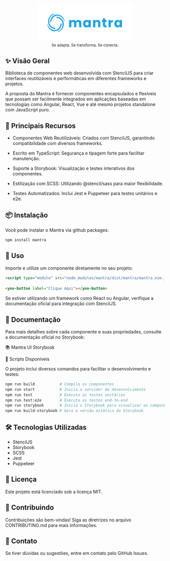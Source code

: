 <p align="center">
  <img src="./docs/assets/mantra-logo-default.png" alt="Mantra | Logo" width="300" />
  <br>
  <small>
    Se adapta. Se transforma. Se conecta.
  </small>
</p>

## ✨ Visão Geral

Biblioteca de componentes web desenvolvida com StencilJS para criar interfaces reutilizáveis e performáticas em diferentes frameworks e projetos.

A proposta do Mantra é fornecer componentes encapsulados e flexíveis que possam ser facilmente integrados em aplicações baseadas em tecnologias como Angular, React, Vue e até mesmo projetos standalone com JavaScript puro.

## 🚀 Principais Recursos

- Componentes Web Reutilizáveis: Criados com StencilJS, garantindo compatibilidade com diversos frameworks.

- Escrito em TypeScript: Segurança e tipagem forte para facilitar manutenção.

- Suporte a Storybook: Visualização e testes interativos dos componentes.

- Estilização com SCSS: Utilizando @stencil/sass para maior flexibilidade.

- Testes Automatizados: Inclui Jest e Puppeteer para testes unitários e e2e.

## 📦 Instalação

Você pode instalar o Mantra via github packages:

```bash
npm install mantra
```

## 🔧 Uso

Importe e utilize um componente diretamente no seu projeto:

```html
<script type="module" src="node_modules/mantra/dist/mantra/mantra.esm.js"></script>

<yoo-button label="Clique Aqui"></yoo-button>
```

Se estiver utilizando um framework como React ou Angular, verifique a documentação oficial para integração com StencilJS.

## 📖 Documentação

Para mais detalhes sobre cada componente e suas propriedades, consulte a documentação oficial no Storybook:

📚 Mantra UI Storybook

📜 Scripts Disponíveis

O projeto inclui diversos comandos para facilitar o desenvolvimento e testes:

```bash
npm run build           # Compila os componentes
npm run start           # Inicia o servidor de desenvolvimento
npm run test            # Executa os testes unitários
npm run test:e2e        # Executa os testes end-to-end
npm run storybook       # Inicia o Storybook para visualizar os componentes
npm run build-storybook # Gera a versão estática do Storybook
```

## 🛠 Tecnologias Utilizadas

- StencilJS
- Storybook
- SCSS
- Jest
- Puppeteer

## 📝 Licença

Este projeto está licenciado sob a licença MIT.

## 🤝 Contribuindo

Contribuições são bem-vindas! Siga as diretrizes no arquivo CONTRIBUTING.md para mais informações.

## 📩 Contato

Se tiver dúvidas ou sugestões, entre em contato pelo GitHub Issues.
